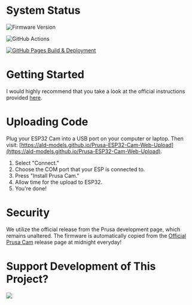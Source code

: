 # System Status

![Firmware Version](https://img.shields.io/badge/Version-1.1.0-brightgreen.svg)

![GitHub Actions](https://github.com/ALD-Models/Prusa-ESP32-Cam-Web-Upload/actions/workflows/latest_firmware.yml/badge.svg)

[![GitHub Pages Build & Deployment](https://github.com/ALD-Models/Prusa-ESP32-Cam-Web-Upload/actions/workflows/pages/pages-build-deployment/badge.svg)](https://github.com/ALD-Models/Prusa-ESP32-Cam-Web-Upload/actions/workflows/pages/pages-build-deployment)

# Getting Started

I would highly recommend that you take a look at the official instructions provided [here](https://github.com/prusa3d/Prusa-Firmware-ESP32-Cam/tree/master?tab=readme-ov-file#esp32-cam-ai-thinker-board).

# Uploading Code

Plug your ESP32 Cam into a USB port on your computer or laptop. Then visit: [https://ald-models.github.io/Prusa-ESP32-Cam-Web-Upload](https://ald-models.github.io/Prusa-ESP32-Cam-Web-Upload).

1. Select "Connect."
2. Choose the COM port that your ESP is connected to.
3. Press "Install Prusa Cam."
4. Allow time for the upload to ESP32.
5. You're done!

# Security

We utilize the official release from the Prusa development page, which remains unaltered. The firmware is automatically copied from the [Official Prusa Cam](https://github.com/prusa3d/Prusa-Firmware-ESP32-Cam/releases) release page at midnight everyday!

# Support Development of This Project?

<a href="https://www.buymeacoffee.com/jlofthouse"><img src="https://img.buymeacoffee.com/button-api/?text=Buy me a coffee&emoji=☕&slug=jlofthouse&button_colour=FFDD00&font_colour=000000&font_family=Lato&outline_colour=000000&coffee_colour=ffffff" /></a>
